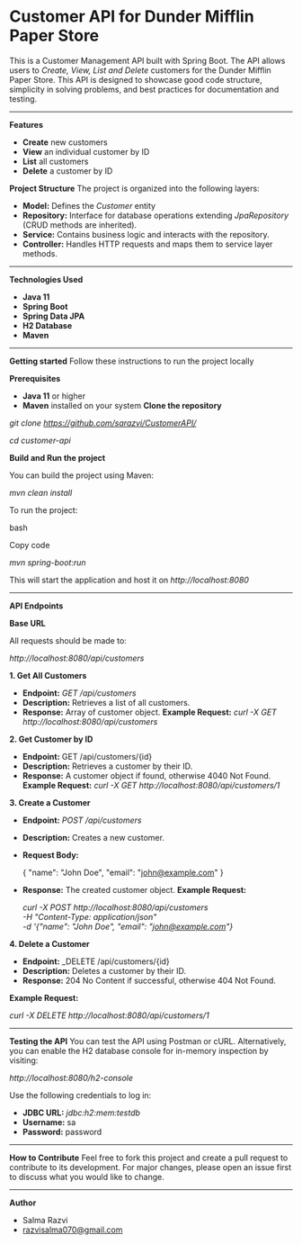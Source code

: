# Customer API for Dunder Mifflin Paper Store
This is a Customer Management API built with Spring Boot. The API allows users to _Create, View, List and Delete_ customers for the Dunder Mifflin Paper Store. This API is designed to showcase good code structure, simplicity in solving problems, and best practices for documentation and testing.
_______________________________________________________________________________________________

**Features**
+ **Create** new customers
+ **View** an individual customer by ID
+ **List** all customers
+ **Delete** a customer by ID

**Project Structure**
The project is organized into the following layers:
+ **Model:** Defines the _Customer_ entity
+ **Repository:** Interface for database operations extending _JpaRepository_ (CRUD methods are inherited).
+ **Service:** Contains business logic and interacts with the repository.
+ **Controller:** Handles HTTP requests and maps them to service layer methods.
_______________________________________________________________________________________________

**Technologies Used**
+ **Java 11**
+ **Spring Boot**
+ **Spring Data JPA**
+ **H2 Database**
+ **Maven**
_______________________________________________________________________________________________

**Getting started**
Follow these instructions to run the project locally

**Prerequisites**
+ **Java 11** or higher
+ **Maven** installed on your system
**Clone the repository**

_git clone  https://github.com/sarazvi/CustomerAPI/_

_cd customer-api_

**Build and Run the project**

You can build the project using Maven:

_mvn clean install_

To run the project:

bash

Copy code

_mvn spring-boot:run_

This will start the application and host it on _http://localhost:8080_
_______________________________________________________________________________________________

**API Endpoints**

**Base URL**

All requests should be made to:

_http://localhost:8080/api/customers_

**1. Get All Customers**
+ **Endpoint:** _GET /api/customers_
+ **Description:** Retrieves a list of all customers.
+ **Response:** Array of customer object.
**Example Request:**
_curl -X GET http://localhost:8080/api/customers_

**2. Get Customer by ID**
+ **Endpoint:** GET /api/customers/{id}
+ **Description:** Retrieves a customer by their ID.
+ **Response:** A customer object if found, otherwise 4040 Not Found.
**Example Request:**
  _curl -X GET http://localhost:8080/api/customers/1_

**3. Create a Customer**
+ **Endpoint:** _POST /api/customers_
+ **Description:** Creates a new customer.
+ **Request Body:**

  {
  "name": "John Doe",
  "email": "john@example.com"
  }
+ **Response:** The created customer object.
  **Example Request:**

  _curl -X POST http://localhost:8080/api/customers \
  -H "Content-Type: application/json" \
  -d '{"name": "John Doe", "email": "john@example.com"}_

**4. Delete a Customer**
+ **Endpoint:** _DELETE /api/customers/{id}
+ **Description:** Deletes a customer by their ID.
+ **Response:** 204 No Content if successful, otherwise 404 Not Found.

**Example Request:**

 _curl -X DELETE http://localhost:8080/api/customers/1_
_______________________________________________________________________________________________

**Testing the API**
You can test the API using Postman or cURL.
Alternatively, you can enable the H2 database console for in-memory inspection by visiting:

_http://localhost:8080/h2-console_

Use the following credentials to log in:
+ **JDBC URL:** _jdbc:h2:mem:testdb_
+ **Username:** sa
+ **Password:** password
_______________________________________________________________________________________________

**How to Contribute**
Feel free to fork this project and create a pull request to contribute to its development. For major changes, please open an issue first to discuss what you would like to change.
_______________________________________________________________________________________________

**Author**
+ Salma Razvi
+ razvisalma070@gmail.com


  
